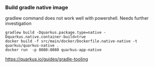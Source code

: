 ### Build gradle native image
gradlew command does not work well with powershell. Needs further investigation
```
gradlew build -Dquarkus.package.type=native -Dquarkus.native.container-build=true
docker build -f src/main/docker/Dockerfile.native-native -t quarkus/quarkus-native .
docker run  -p 8080:8080 quarkus-app-native
```

https://quarkus.io/guides/gradle-tooling